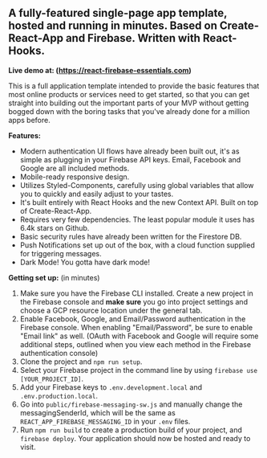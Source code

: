 ## A fully-featured single-page app template, hosted and running in minutes. Based on Create-React-App and Firebase. Written with React-Hooks.

**Live demo at: (https://react-firebase-essentials.com)**

This is a full application template intended to provide the basic features that most online products or services need to get started, so that you can get straight into building out the important parts of your MVP without getting bogged down with the boring tasks that you've already done for a million apps before.

**Features:**

- Modern authentication UI flows have already been built out, it's as simple as plugging in your Firebase API keys. Email, Facebook and Google are all included methods.
- Mobile-ready responsive design.
- Utilizes Styled-Components, carefully using global variables that allow you to quickly and easily adjust to your tastes.
- It's built entirely with React Hooks and the new Context API. Built on top of Create-React-App.
- Requires very few dependencies. The least popular module it uses has 6.4k stars on Github.
- Basic security rules have already been written for the Firestore DB.
- Push Notifications set up out of the box, with a cloud function supplied for triggering messages.
- Dark Mode! You gotta have dark mode!

**Getting set up:** (in minutes)

1. Make sure you have the Firebase CLI installed. Create a new project in the Firebase console and **make sure** you go into project settings and choose a GCP resource location under the general tab.
2. Enable Facebook, Google, and Email/Password authentication in the Firebase console. When enabling "Email/Password", be sure to enable "Email link" as well. (OAuth with Facebook and Google will require some additional steps, outlined when you view each method in the Firebase authentication console)
3. Clone the project and `npm run setup`.
4. Select your Firebase project in the command line by using `firebase use [YOUR_PROJECT_ID]`.
5. Add your Firebase keys to `.env.development.local` and `.env.production.local`.
6. Go into `public/firebase-messaging-sw.js` and manually change the messagingSenderId, which will be the same as `REACT_APP_FIREBASE_MESSAGING_ID` in your `.env` files.
7. Run `npm run build` to create a production build of your project, and `firebase deploy`. Your application should now be hosted and ready to visit.
